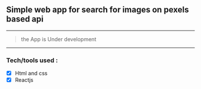 ## Simple web app for search for images on pexels based api

---

> the App is Under development

---

### Tech/tools used :

- [x] Html and css
- [x] Reactjs
